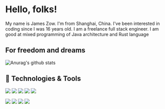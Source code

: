 # Hello, folks! 

My name is James Zow. I'm from Shanghai, China. I've been interested in coding since I was 16 years old. I am a freelance full stack engineer. I am good at mixed programming of Java architecture and Rust language


## For freedom and dreams

![Anurag's github stats](https://github-readme-stats.vercel.app/api?username=jzow&show_icons=true&theme=tokyonight)

## 🔧 Technologies & Tools

![](https://img.shields.io/badge/OS-Linux-informational?style=flat&logo=linux&logoColor=white&color=2bbc8a)
![](https://img.shields.io/badge/Editor-IntelliJ_IDEA-informational?style=flat&logo=intellij-idea&logoColor=white&color=2bbc8a)
![](https://img.shields.io/badge/Code-Java-informational?style=flat&logo=Java&logoColor=white&color=2bbc8a)
![](https://img.shields.io/badge/Code-JavaScript-informational?style=flat&logo=javascript&logoColor=white&color=2bbc8a)
![](https://img.shields.io/badge/Code-Python-informational?style=flat&logo=python&logoColor=white&color=2bbc8a)


![](https://img.shields.io/badge/Shell-Bash-informational?style=flat&logo=gnu-bash&logoColor=white&color=2bbc8a)
![](https://img.shields.io/badge/Tools-mysql-informational?style=flat&logo=mysql&logoColor=white&color=2bbc8a)
![](https://img.shields.io/badge/Tools-oracle-informational?style=flat&logo=oracle&logoColor=white&color=2bbc8a)
![](https://img.shields.io/badge/Tools-Docker-informational?style=flat&logo=docker&logoColor=white&color=2bbc8a)
